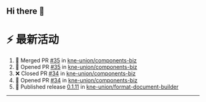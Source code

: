 ## Hi there 👋

<!--

**Here are some ideas to get you started:**

🙋‍♀️ A short introduction - what is your organization all about?
🌈 Contribution guidelines - how can the community get involved?
👩‍💻 Useful resources - where can the community find your docs? Is there anything else the community should know?
🍿 Fun facts - what does your team eat for breakfast?
🧙 Remember, you can do mighty things with the power of [Markdown](https://docs.github.com/github/writing-on-github/getting-started-with-writing-and-formatting-on-github/basic-writing-and-formatting-syntax)
-->


# ⚡ 最新活动

<!--START_SECTION:activity-->
1. 🎉 Merged PR [#35](https://github.com/kne-union/components-biz/pull/35) in [kne-union/components-biz](https://github.com/kne-union/components-biz)
2. 💪 Opened PR [#35](https://github.com/kne-union/components-biz/pull/35) in [kne-union/components-biz](https://github.com/kne-union/components-biz)
3. ❌ Closed PR [#34](https://github.com/kne-union/components-biz/pull/34) in [kne-union/components-biz](https://github.com/kne-union/components-biz)
4. 💪 Opened PR [#34](https://github.com/kne-union/components-biz/pull/34) in [kne-union/components-biz](https://github.com/kne-union/components-biz)
5. 🚀 Published release [0.1.11](https://github.com/kne-union/format-document-builder/releases/tag/0.1.11) in [kne-union/format-document-builder](https://github.com/kne-union/format-document-builder)
<!--END_SECTION:activity-->

---
